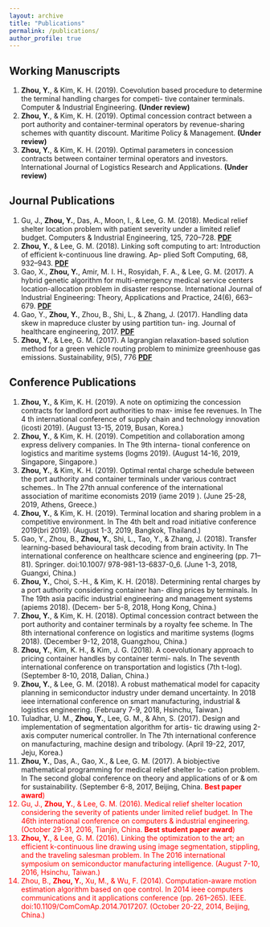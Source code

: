 ```yaml
---
layout: archive
title: "Publications"
permalink: /publications/
author_profile: true
---
```

Working Manuscripts
------
1. **Zhou, Y.**, & Kim, K. H. (2019). Coevolution based procedure to determine the terminal handling charges for competi-
tive container terminals. Computer & Industrial Engineering. **(Under review)**
1. **Zhou, Y.**, & Kim, K. H. (2019). Optimal concession contract between a port authority and container-terminal operators by revenue-sharing schemes with quantity discount. Maritime Policy & Management. **(Under review)**
1. **Zhou, Y.**, & Kim, K. H. (2019). Optimal parameters in concession contracts between container terminal operators and investors. International Journal of Logistics Research and Applications. **(Under review)**

Journal Publications
------
1. Gu, J., **Zhou, Y.**, Das, A., Moon, I., & Lee, G. M. (2018). Medical relief shelter location problem with patient severity
under a limited relief budget. Computers & Industrial Engineering, 125, 720–728. **[PDF](https://ieyjzhou.github.io/YanjieZhou/Paper/CIE2018_correct_proof_version.pdf)**
1. **Zhou, Y.**, & Lee, G. M. (2018). Linking soft computing to art: Introduction of efficient k-continuous line drawing. Ap-
plied Soft Computing, 68, 932–943. **[PDF](https://ieyjzhou.github.io/YanjieZhou/Paper/KCLD_2018_Published_Version.pdf)**
1. Gao, X., **Zhou, Y.**, Amir, M. I. H., Rosyidah, F. A., & Lee, G. M. (2017). A hybrid genetic algorithm for multi-emergency
medical service centers location-allocation problem in disaster response. International Journal of Industrial Engineering:
Theory, Applications and Practice, 24(6), 663–679. **[PDF](https://ieyjzhou.github.io/YanjieZhou/Paper/IJIE%202017.pdf)**
1. Gao, Y., **Zhou, Y.**, Zhou, B., Shi, L., & Zhang, J. (2017). Handling data skew in mapreduce cluster by using partition tun-
ing. Journal of healthcare engineering, 2017. **[PDF](https://ieyjzhou.github.io/YanjieZhou/Paper/JHE2017.pdf)**
1. **Zhou, Y.**, & Lee, G. M. (2017). A lagrangian relaxation-based solution method for a green vehicle routing problem to
minimize greenhouse gas emissions. Sustainability, 9(5), 776 **[PDF](https://ieyjzhou.github.io/YanjieZhou/Paper/sustainability-09-00776.pdf)**

Conference Publications
------
1. **Zhou, Y.**, & Kim, K. H. (2019). A note on optimizing the concession contracts for landlord port authorities to max-
imise fee revenues. In The 4 th international conference of supply chain and technology innovation (icosti 2019). (August
13-15, 2019, Busan, Korea.)
1. **Zhou, Y.**, & Kim, K. H. (2019). Competition and collaboration among express delivery companies. In The 9th interna-
tional conference on logistics and maritime systems (logms 2019). (August 14-16, 2019, Singapore, Singapore.)
1. **Zhou, Y.**, & Kim, K. H. (2019). Optimal rental charge schedule between the port authority and container terminals
under various contract schemes.. In The 27th annual conference of the international association of maritime economists
2019 (iame 2019 ). (June 25-28, 2019, Athens, Greece.)
1. **Zhou, Y.**, & Kim, K. H. (2019). Terminal location and sharing problem in a competitive environment. In The 4th belt
and road initiative conference 2019(bri 2019). (August 1-3, 2019, Bangkok, Thailand.)
1. Gao, Y., Zhou, B., **Zhou, Y.**, Shi, L., Tao, Y., & Zhang, J. (2018). Transfer learning-based behavioural task decoding from
brain activity. In The international conference on healthcare science and engineering (pp. 71–81). Springer. doi:10.1007/
978-981-13-6837-0_6. (June 1-3, 2018, Guangxi, China.)
1. **Zhou, Y.**, Choi, S.-H., & Kim, K. H. (2018). Determining rental charges by a port authority considering container han-
dling prices by terminals. In The 19th asia pacific industrial engineering and management systems (apiems 2018). (Decem-
ber 5-8, 2018, Hong Kong, China.)
1. **Zhou, Y.**, & Kim, K. H. (2018). Optimal concession contract between the port authority and container terminals by a
royalty fee scheme. In The 8th international conference on logistics and maritime systems (logms 2018). (December 9-12,
2018, Guangzhou, China.)
1. **Zhou, Y.**, Kim, K. H., & Kim, J. G. (2018). A coevolutionary approach to pricing container handles by container termi-
nals. In The seventh international conference on transportation and logistics (7th t-log). (September 8-10, 2018, Dalian,
China.)
1. **Zhou, Y.**, & Lee, G. M. (2018). A robust mathematical model for capacity planning in semiconductor industry under
demand uncertainty. In 2018 ieee international conference on smart manufacturing, industrial & logistics engineering.
(February 7-9, 2018, Hsinchu, Taiwan.)
1. Tuladhar, U. M., **Zhou, Y.**, Lee, G. M., & Ahn, S. (2017). Design and implementation of segmentation algorithm for artis-
tic drawing using 2-axis computer numerical controller. In The 7th international conference on manufacturing, machine
design and tribology. (April 19-22, 2017, Jeju, Korea.)
1. **Zhou, Y.**, Das, A., Gao, X., & Lee, G. M. (2017). A biobjective mathematical programming for medical relief shelter lo-
cation problem. In The second global conference on theory and applications of or & om for sustainability. (September 6-8,
2017, Beijing, China. <font color="red">**Best paper award**<font>)
1. Gu, J., **Zhou, Y.**, & Lee, G. M. (2016). Medical relief shelter location considering the severity of patients under limited
relief budget. In The 46th international conference on computers & industrial engineering. (October 29-31, 2016, Tianjin,
China. <font color="red">**Best student paper award**<font>)
1. **Zhou, Y.**, & Lee, G. M. (2016). Linking the optimization to the art; an efficient k-continuous line drawing using image
segmentation, stippling, and the traveling salesman problem. In The 2016 international symposium on semiconductor
manufacturing intelligence. (August 7-10, 2016, Hsinchu, Taiwan.)
1. Zhou, B., **Zhou, Y.**, Xu, M., & Wu, F. (2014). Computation-aware motion estimation algorithm based on qoe control. In
2014 ieee computers communications and it applications conference (pp. 261–265). IEEE. doi:10.1109/ComComAp.2014.7017207. (October 20-22, 2014, Beijing, China.)
